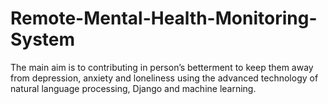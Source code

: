 # Remote-Mental-Health-Monitoring-System
The main aim is to contributing in person’s betterment to keep them away from depression, anxiety and loneliness using the advanced technology of natural language  processing, Django and machine learning.
